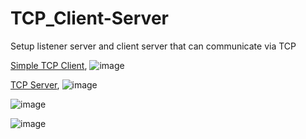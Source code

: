 # TCP_Client-Server
Setup listener server and client server that can communicate via TCP

<a href="https://github.com/brentgarren/bhp/blob/master/simple_tcp_client.py">Simple TCP Client</a>,
![image](https://user-images.githubusercontent.com/105601437/202976022-deb2adc0-7d56-45c5-bd2f-ed36bb5624d0.png)

<a href="https://github.com/brentgarren/bhp/blob/master/tcp_server.py">TCP Server</a>,
![image](https://user-images.githubusercontent.com/105601437/202975834-18e5c230-341c-4294-ab9a-7e3aa1aa0900.png)

![image](https://user-images.githubusercontent.com/105601437/202975883-2e4106b0-adbe-42c3-a5d6-e4a2f0862926.png)

![image](https://user-images.githubusercontent.com/105601437/202975864-84af607d-cd1b-41e2-85f7-8aea3fb2cd57.png)

